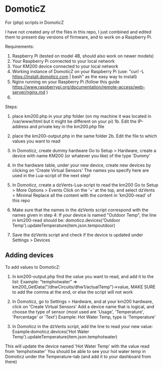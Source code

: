 # DomoticZ
For (php) scripts in DomoticZ

I have not created any of the files in this repo, I just combined and edited them to present day versions of firmware, and to work on a Raspberry Pi.


Requirements:
1. Raspberry Pi (tested on model 4B, should also work on newer models)
2. Your Raspberry Pi connected to your local network
3. Your KM200 device connected to your local network
4. Working instance of DomoticZ on your Raspberry Pi  (use: "curl -L https://install.domoticz.com | bash" as the easy way to install)
5. Nginx running on your Raspberry Pi (follow this guide https://www.raspberrypi.org/documentation/remote-access/web-server/nginx.md )
6. 

Steps:

1. place km200.php in your php folder (on my machine it was located in /var/www/html but it might be different on your pi)
  1b. Edit the IP-address and private key in the km200.php file
  
2. place the km200-output.php in the same folder
  2b. Edit the file to which values you want to read
  
3. In Domoticz, create dummy hardware
  Go to Setup > Hardware, create a device with name KM200 (or whatever you like) of the type 'Dummy'
  
4. In the hardware table, under your new device, create new devices by clicking on 'Create Virtual Sensors'
  The names you specify here are used in the Lua-script of the next step!

5. In Domoticz, create a dzVents-Lua-script to read the km200
  Go to Setup > More Options > Events
  Click on the '+' at the top, and select dzVents > Minimal
  Replace all the content with the content in 'km200-read' of this repo

6. Make sure that the names in the dzVents script correspond with the names given in step 4:
  If your device is named "Outdoor Temp", the line in km200-read should be:
  domoticz.devices('Outdoor Temp').updateTemperature(item.json.tempoutdoor)
  
7. Save the dzVents script and check if the device is updated under Settings > Devices

## Adding devices
To add values to DomoticZ:

1. In km200-output.php find the value you want to read, and add it to the list:
    Example: "temphotwater" => km200_GetData("/dhwCircuits/dhw1/actualTemp")->value,
    MAKE SURE to add the comma at the end, or else the script will not work

2. In Domoticz, go to Settings > Hardware, and at your km200 hardware, click on 'Create Virtual Sensors'
    Add a device name that is logical, and choose the type of sensor (most used are 'Usage', 'Temperature', 'Percentage' or 'Text')
    Example: Hot Water Temp, type is 'Temperature'

3. In Domoticz in the dzVents script, add the line to read your new value:
    Example:domoticz.devices('Hot Water Temp').updateTemperature(item.json.temphotwater)
    
This will update the device named 'Hot Water Temp' with the value read from 'temphotwater'
You should be able to see your hot water temp in Domoticz under the Temperature-tab (and add it to your dashboard from there)
  

